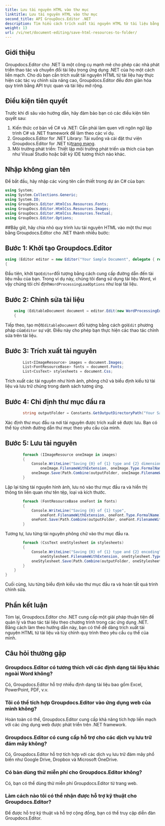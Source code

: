 ```yaml
---
title: Lưu tài nguyên HTML vào thư mục
linktitle: Lưu tài nguyên HTML vào thư mục
second_title: API GroupDocs.Editor .NET
description: Tìm hiểu cách trích xuất tài nguyên HTML từ tài liệu bằng Groupdocs.Editor cho .NET. Hướng dẫn toàn diện này cung cấp hướng dẫn từng bước cho các nhà phát triển.
weight: 13
url: /vi/net/document-editing/save-html-resources-to-folder/
---
```

## Giới thiệu
Groupdocs.Editor cho .NET là một công cụ mạnh mẽ cho phép các nhà phát triển thao tác và chuyển đổi tài liệu trong ứng dụng .NET của họ một cách liền mạch. Cho dù bạn cần trích xuất tài nguyên HTML từ tài liệu hay thực hiện các tác vụ chỉnh sửa nâng cao, Groupdocs.Editor đều đơn giản hóa quy trình bằng API trực quan và tài liệu mở rộng.
## Điều kiện tiên quyết
Trước khi đi sâu vào hướng dẫn, hãy đảm bảo bạn có các điều kiện tiên quyết sau:
1. Kiến thức cơ bản về C# và .NET: Cần phải làm quen với ngôn ngữ lập trình C# và .NET framework để làm theo các ví dụ.
2.  Groupdocs.Editor for .NET Library: Tải xuống và cài đặt thư viện Groupdocs.Editor for .NET từ[trang mạng](https://releases.groupdocs.com/editor/net/).
3. Môi trường phát triển: Thiết lập môi trường phát triển ưa thích của bạn như Visual Studio hoặc bất kỳ IDE tương thích nào khác.

## Nhập không gian tên
Để bắt đầu, hãy nhập các vùng tên cần thiết trong dự án C# của bạn:
```csharp
using System;
using System.Collections.Generic;
using System.IO;
using GroupDocs.Editor.HtmlCss.Resources.Fonts;
using GroupDocs.Editor.HtmlCss.Resources.Images;
using GroupDocs.Editor.HtmlCss.Resources.Textual;
using GroupDocs.Editor.Options;
```
##Bây giờ, hãy chia nhỏ quy trình lưu tài nguyên HTML vào một thư mục bằng Groupdocs.Editor cho .NET thành nhiều bước:
## Bước 1: Khởi tạo Groupdocs.Editor
```csharp
using (Editor editor = new Editor("Your Sample Document", delegate { return new WordProcessingLoadOptions(); }))
{
```
 Đầu tiên, khởi tạo`Editor`đối tượng bằng cách cung cấp đường dẫn đến tài liệu mẫu của bạn. Trong ví dụ này, chúng tôi đang sử dụng tài liệu Word, vì vậy chúng tôi chỉ định`WordProcessingLoadOptions` như loại tài liệu.
## Bước 2: Chỉnh sửa tài liệu
```csharp
	using (EditableDocument document = editor.Edit(new WordProcessingEditOptions()))
	{
```
 Tiếp theo, tạo một`EditableDocument` đối tượng bằng cách gọi`Edit` phương pháp của`Editor` sự vật. Điều này cho phép bạn thực hiện các thao tác chỉnh sửa trên tài liệu.
## Bước 3: Trích xuất tài nguyên
```csharp
		List<IImageResource> images = document.Images;
		List<FontResourceBase> fonts = document.Fonts;
		List<CssText> stylesheets = document.Css;
```
Trích xuất các tài nguyên như hình ảnh, phông chữ và biểu định kiểu từ tài liệu và lưu trữ chúng trong danh sách tương ứng.
## Bước 4: Chỉ định thư mục đầu ra
```csharp
		string outputFolder = Constants.GetOutputDirectoryPath("Your Sample Document");
```
Xác định thư mục đầu ra nơi tài nguyên được trích xuất sẽ được lưu. Bạn có thể tùy chỉnh đường dẫn thư mục theo yêu cầu của mình.
## Bước 5: Lưu tài nguyên
```csharp
		foreach (IImageResource oneImage in images)
		{
			Console.WriteLine("Saving {0} of {1} type and {2} dimensions",
				oneImage.FilenameWithExtension, oneImage.Type.FormalName, oneImage.LinearDimensions);
			oneImage.Save(Path.Combine(outputFolder, oneImage.FilenameWithExtension));
		}
```
Lặp lại từng tài nguyên hình ảnh, lưu nó vào thư mục đầu ra và hiển thị thông tin liên quan như tên tệp, loại và kích thước.
```csharp
		foreach (FontResourceBase oneFont in fonts)
		{
			Console.WriteLine("Saving {0} of {1} type",
				oneFont.FilenameWithExtension, oneFont.Type.FormalName);
			oneFont.Save(Path.Combine(outputFolder, oneFont.FilenameWithExtension));
		}
```
Tương tự, lưu từng tài nguyên phông chữ vào thư mục đầu ra.
```csharp
		foreach (CssText oneStylesheet in stylesheets)
		{
			Console.WriteLine("Saving {0} of {1} type and {2} encoding",
				oneStylesheet.FilenameWithExtension, oneStylesheet.Type.FormalName, oneStylesheet.Encoding);
			oneStylesheet.Save(Path.Combine(outputFolder, oneStylesheet.FilenameWithExtension));
		}
	}
}
```
Cuối cùng, lưu từng biểu định kiểu vào thư mục đầu ra và hoàn tất quá trình chỉnh sửa.

## Phần kết luận
Tóm lại, Groupdocs.Editor cho .NET cung cấp một giải pháp thuận tiện để quản lý và thao tác tài liệu theo chương trình trong các ứng dụng .NET. Bằng cách làm theo hướng dẫn này, bạn có thể dễ dàng trích xuất tài nguyên HTML từ tài liệu và tùy chỉnh quy trình theo yêu cầu cụ thể của mình.
## Câu hỏi thường gặp
### Groupdocs.Editor có tương thích với các định dạng tài liệu khác ngoài Word không?
Có, Groupdocs.Editor hỗ trợ nhiều định dạng tài liệu bao gồm Excel, PowerPoint, PDF, v.v.
### Tôi có thể tích hợp Groupdocs.Editor vào ứng dụng web của mình không?
Hoàn toàn có thể, Groupdocs.Editor cung cấp khả năng tích hợp liền mạch với các ứng dụng web được phát triển trên .NET framework.
### Groupdocs.Editor có cung cấp hỗ trợ cho các dịch vụ lưu trữ đám mây không?
Có, Groupdocs.Editor hỗ trợ tích hợp với các dịch vụ lưu trữ đám mây phổ biến như Google Drive, Dropbox và Microsoft OneDrive.
### Có bản dùng thử miễn phí cho Groupdocs.Editor không?
Có, bạn có thể dùng thử miễn phí Groupdocs.Editor từ trang web.
### Làm cách nào tôi có thể nhận được hỗ trợ kỹ thuật cho Groupdocs.Editor?
Để được hỗ trợ kỹ thuật và hỗ trợ cộng đồng, bạn có thể truy cập diễn đàn Groupdocs.Editor.